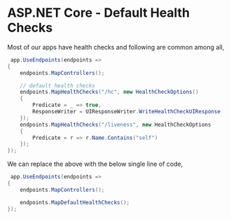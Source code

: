 # ASP.NET Core - Default Health Checks

Most of our apps have health checks and following are common among all,

```cs
 app.UseEndpoints(endpoints =>
{
    endpoints.MapControllers();

    // default health checks
    endpoints.MapHealthChecks("/hc", new HealthCheckOptions()
    {
        Predicate = _ => true,
        ResponseWriter = UIResponseWriter.WriteHealthCheckUIResponse
    });
    endpoints.MapHealthChecks("/liveness", new HealthCheckOptions
    {
        Predicate = r => r.Name.Contains("self")
    });
});

```

We can replace the above with the below single line of code,

```cs
 app.UseEndpoints(endpoints =>
{
    endpoints.MapControllers();

    endpoints.MapDefaultHealthChecks();
});
```
